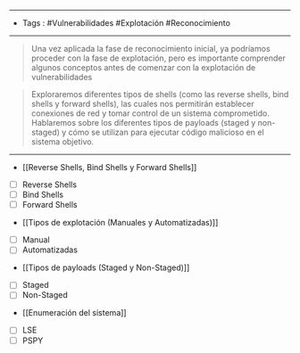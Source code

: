 
-----
- Tags : #Vulnerabilidades #Explotación #Reconocimiento
-----

>Una vez aplicada la fase de reconocimiento inicial, ya podríamos proceder con la fase de explotación, pero es importante comprender algunos conceptos antes de comenzar con la explotación de vulnerabilidades

>Exploraremos diferentes tipos de shells (como las reverse shells, bind shells y forward shells), las cuales nos permitirán establecer conexiones de red y tomar control de un sistema comprometido. Hablaremos sobre los diferentes tipos de payloads (staged y non-staged) y cómo se utilizan para ejecutar código malicioso en el sistema objetivo.

---

- [[Reverse Shells, Bind Shells y Forward Shells]]

- [ ] Reverse Shells
- [ ] Bind Shells 
- [ ] Forward Shells

- [[Tipos de explotación (Manuales y Automatizadas)]]
- [ ] Manual
- [ ] Automatizadas

- [[Tipos de payloads (Staged y Non-Staged)]]
- [ ] Staged 
- [ ] Non-Staged

- [[Enumeración del sistema]]
- [ ] LSE
- [ ] PSPY